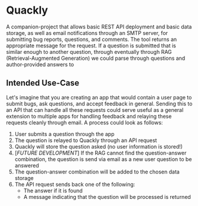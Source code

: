 # Quackly

A companion-project that allows basic REST API deployment and basic data storage, as well as email notifications through an SMTP server, for submitting bug reports, questions, and comments. The tool returns an appropriate message for the request. If a question is submitted that is similar enough to another question, through eventually through RAG (Retrieval-Augmented Generation) we could parse through questions and author-provided answers to

## Intended Use-Case

Let's imagine that you are creating an app that would contain a user page to submit bugs, ask questions, and accept feedback in general. Sending this to an API that can handle all these requests could serve useful as a general extension to multiple apps for handling feedback and relaying these requests cleanly through email. A process could look as follows:

1. User submits a question through the app
2. The question is relayed to Quackly through an API request
3. Quackly will store the question asked (no user information is stored!)
4. [_FUTURE DEVELOPMENT_] If the RAG cannot find the question-answer combination, the question is send via email as a new user question to be answered
5. The question-answer combination will be added to the chosen data storage
6. The API request sends back one of the following:
   - The answer if it is found
   - A message indicating that the question will be processed is returned
